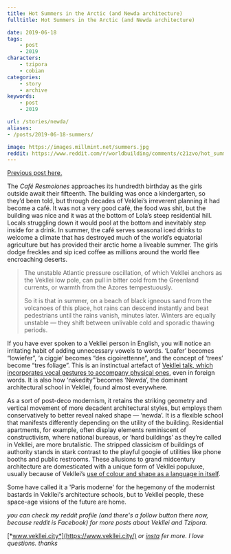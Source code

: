 ```yaml
---
title: Hot Summers in the Arctic (and Newda architecture)
fulltitle: Hot Summers in the Arctic (and Newda architecture)

date: 2019-06-18
tags:
    - post
    - 2019
characters:
    - tzipora
    - cobian
categories:
    - story
    - archive
keywords:
    - post
    - 2019

url: /stories/newda/
aliases:
- /posts/2019-06-18-summers/

image: https://images.millmint.net/summers.jpg
reddit: https://www.reddit.com/r/worldbuilding/comments/c21zvo/hot_summers_in_the_arctic_and_newda_architecture/
---
```


[Previous post here.](https://www.reddit.com/r/worldbuilding/comments/c05k16/absolute_grotesque/)

The *Café Resmoiones* approaches its hundredth birthday as the girls outside await their fifteenth. The building was once a kindergarten, so they’d been told, but through decades of Vekllei’s irreverent planning it had become a café. It was not a very good café, the food was shit, but the building was nice and it was at the bottom of Lola’s steep residential hill. Locals struggling down it would pool at the bottom and inevitably step inside for a drink. In summer, the café serves seasonal iced drinks to welcome a climate that has destroyed much of the world’s equatorial agriculture but has provided their arctic home a liveable summer. The girls dodge freckles and sip iced coffee as millions around the world flee encroaching deserts.

>The unstable Atlantic pressure oscillation, of which Vekllei anchors as the Vekllei low pole, can pull in bitter cold from the Greenland currents, or warmth from the Azores tempestuously.
>
>So it is that in summer, on a beach of black igneous sand from the volcanoes of this place, hot rains can descend instantly and beat pedestrians until the rains vanish, minutes later. Winters are equally unstable — they shift between unlivable cold and sporadic thawing periods.

If you have ever spoken to a Vekllei person in English, you will notice an irritating habit of adding unnecessary vowels to words. ‘Loafer’ becomes “lowiefer”, ‘a ciggie’ becomes “des cigoirettenne”, and the concept of ‘trees’ become “tres foliage”. This is an instinctual artefact of [Vekllei talk, which incorporates vocal gestures to accompany physical ones](https://vekllei.city/language/), even in foreign words. It is also how ‘nakedity”’becomes ‘Newda’, the dominant architectural school in Vekllei, found almost everywhere.

As a sort of post-deco modernism, it retains the striking geometry and vertical movement of more decadent architectural styles, but employs them conservatively to better reveal naked shape — ‘newda’. It is a flexible school that manifests differently depending on the utility of the building. Residential apartments, for example, often display elements reminiscent of constructivism, where national bureaus, or ‘hard buildings’ as they’re called in Vekllei, are more brutalistic. The stripped classicism of buildings of authority stands in stark contrast to the playful googie of utilities like phone booths and public restrooms. These allusions to grand midcentury architecture are domesticated with a unique form of Vekllei populuxe, usually because of Vekllei’s [use of colour and shape as a language in itself](https://vekllei.city/language/).

Some have called it a 'Paris moderne' for the hegemony of the modernist bastards in Vekllei's architecture schools, but to Vekllei people, these space-age  visions of the future are home.

*you can check my reddit profile (and there's a follow button there now, because reddit is Facebook) for more posts about Vekllei and Tzipora.*

[*www.vekllei.city*](https://www.vekllei.city/)  *or* [*insta*](https://www.instagram.com/melon.kony/) *fer more. I love questions. thanks*
